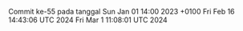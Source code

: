 Commit ke-55 pada tanggal Sun Jan 01 14:00 2023 +0100
Fri Feb 16 14:43:06 UTC 2024
Fri Mar  1 11:08:01 UTC 2024
